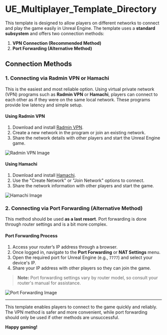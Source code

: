 # UE_Multiplayer_Template_Directory
This template is designed to allow players on different networks to connect and play the game easily in Unreal Engine. The template uses a **standard subsystem** and offers two connection methods:

1. **VPN Connection (Recommended Method)**
2. **Port Forwarding (Alternative Method)**

## Connection Methods

### 1. Connecting via Radmin VPN or Hamachi
This is the easiest and most reliable option. Using virtual private network (VPN) programs such as **Radmin VPN** or **Hamachi**, players can connect to each other as if they were on the same local network. These programs provide low latency and simple setup.

#### Using Radmin VPN
1. Download and install [Radmin VPN](https://www.radmin-vpn.com/).
2. Create a new network in the program or join an existing network.
3. Share the network details with other players and start the Unreal Engine game.

![Radmin VPN Image]([https://www.radmin-vpn.com/images/overview.png](https://github.com/yigit-altun-rootrootq/UE_Multiplayer_Template_Directory/blob/main/Hamachi.png))

#### Using Hamachi
1. Download and install [Hamachi](https://vpn.net/).
2. Use the "Create Network" or "Join Network" options to connect.
3. Share the network information with other players and start the game.

![Hamachi Image](https://www.vpn.net/images/screenshots/windows.png)

### 2. Connecting via Port Forwarding (Alternative Method)
This method should be used **as a last resort**. Port forwarding is done through router settings and is a bit more complex.

#### Port Forwarding Process
1. Access your router’s IP address through a browser.
2. Once logged in, navigate to the **Port Forwarding** or **NAT Settings** menu.
3. Open the required port for Unreal Engine (e.g., `7777`) and select your device's IP.
4. Share your IP address with other players so they can join the game.

> **Note:** Port forwarding settings vary by router model, so consult your router's manual for assistance.

![Port Forwarding Image](https://example.com/portforwarding.png)

---

This template enables players to connect to the game quickly and reliably. The VPN method is safer and more convenient, while port forwarding should only be used if other methods are unsuccessful.

**Happy gaming!**

